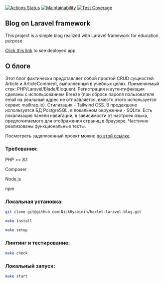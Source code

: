 [![Actions Status](https://github.com/NickRyabinin/hexlet-laravel-blog/workflows/project-check.yml/badge.svg)](https://github.com/NickRyabinin/hexlet-laravel-blog/actions)
[![Maintainability](https://api.codeclimate.com/v1/badges/cb8075265836d93e63be/maintainability)](https://codeclimate.com/github/NickRyabinin/hexlet-laravel-blog/maintainability)
[![Test Coverage](https://api.codeclimate.com/v1/badges/cb8075265836d93e63be/test_coverage)](https://codeclimate.com/github/NickRyabinin/hexlet-laravel-blog/test_coverage)

## Blog on Laravel framework

This project is a simple blog realized with Laravel framework for education purpose

[Click this link](https://blog-ckij.onrender.com) to see deployed app.

## О блоге

Этот блог фактически представляет собой простой CRUD сущностей Article и ArticleComment, выполненный в учебных целях. Применяемый стек: PHP/Laravel/Blade/Eloquent. Регистрация и аутентификация сделаны с использованием Breeze (при сбросе пароля пользователя email на реальный адрес не отправляется, вместо этого используется сервис mailtrap.io). Стилизация - Tailwind CSS. В продакшене используется БД PostgreSQL, в локальном окружении - SQLite. Есть локализация панели навигации, в зависимости от настроек языка, предпочитаемого для отображения страниц в браузере. Частично реализованы функциональные тесты.

Посмотреть задеплоенный проект можно [по этой ссылке](https://blog-ckij.onrender.com).

### Требования:
PHP >= 8.1

Composer

Node.js

npm

### Локальная установка:
```bash
git clone git@github.com:NickRyabinin/hexlet-laravel-blog.git

make install

make setup
```
### Линтинг и тестирование:
```bash
make check
```
### Локальный запуск:
```bash
make start
```

